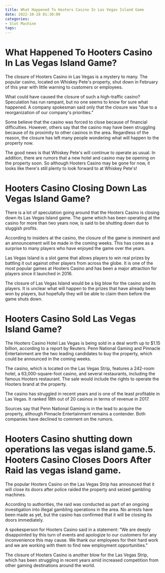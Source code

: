 ```yaml
---
title: What Happened To Hooters Casino In Las Vegas Island Game 
date: 2022-10-28 01:30:09
categories:
- Slot Machine
tags:
---
```



#  What Happened To Hooters Casino In Las Vegas Island Game? 

The closure of Hooters Casino in Las Vegas is a mystery to many. The popular casino, located on Whiskey Pete's property, shut down in February of this year with little warning to customers or employees.

What could have caused the closure of such a high-traffic casino? Speculation has run rampant, but no one seems to know for sure what happened. A company spokesman said only that the closure was "due to a reorganization of our company's priorities."

Some believe that the casino was forced to close because of financial difficulties. However, others say that the casino may have been struggling because of its proximity to other casinos in the area. Regardless of the reason, the closure has left many people wondering what will happen to the property now.

The good news is that Whiskey Pete's will continue to operate as usual. In addition, there are rumors that a new hotel and casino may be opening on the property soon. So although Hooters Casino may be gone for now, it looks like there's still plenty to look forward to at Whiskey Pete's!

#  Hooters Casino Closing Down Las Vegas Island Game? 

There is a lot of speculation going around that the Hooters Casino is closing down its Las Vegas Island game. The game which has been operating at the casino for more than two years now, is said to be shutting down due to sluggish profits.

According to insiders at the casino, the closure of the game is imminent and an announcement will be made in the coming weeks. This has come as a surprise to many players who have enjoyed the game over the years.

Las Vegas Island is a slot game that allows players to win real prizes by battling it out against other players from across the globe. It is one of the most popular games at Hooters Casino and has been a major attraction for players since it launched in 2016.

The closure of Las Vegas Island would be a big blow for the casino and its players. It is unclear what will happen to the prizes that have already been won by players, but hopefully they will be able to claim them before the game shuts down.

#  Hooters Casino Sold Las Vegas Island Game? 

The Hooters Casino Hotel Las Vegas is being sold in a deal worth up to $1.15 billion, according to a report by Reuters. Penn National Gaming and Pinnacle Entertainment are the two leading candidates to buy the property, which could be announced in the coming weeks.

The casino, which is located on the Las Vegas Strip, features a 242-room hotel, a 63,000-square-foot casino, and several restaurants, including the famous Hooters restaurant. The sale would include the rights to operate the Hooters brand at the property.

The casino has struggled in recent years and is one of the least profitable in Las Vegas. It ranked 18th out of 20 casinos in terms of revenue in 2017.

Sources say that Penn National Gaming is in the lead to acquire the property, although Pinnacle Entertainment remains a contender. Both companies have declined to comment on the rumors.

#  Hooters Casino shutting down operations las vegas island game.5. Hooters Casino Closes Doors After Raid las vegas island game.

The popular Hooters Casino on the Las Vegas Strip has announced that it will close its doors after police raided the property and seized gambling machines.

According to authorities, the raid was conducted as part of an ongoing investigation into illegal gambling operations in the area. No arrests have been made as yet, but the casino has confirmed that it will be closing its doors immediately.

A spokesperson for Hooters Casino said in a statement: "We are deeply disappointed by this turn of events and apologize to our customers for any inconvenience this may cause. We thank our employees for their hard work and we are working with them to find new employment opportunities."

The closure of Hooters Casino is another blow for the Las Vegas Strip, which has been struggling in recent years amid increased competition from other gaming destinations around the world.